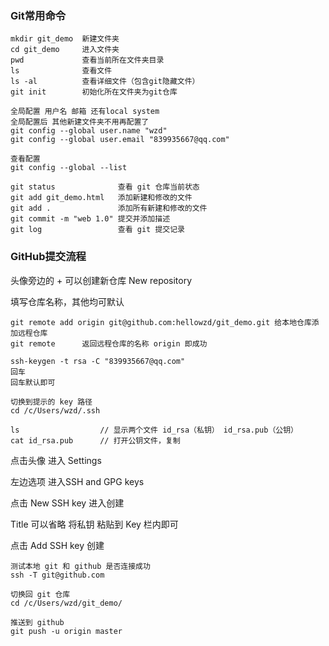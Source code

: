 ### Git常用命令

```git
mkdir git_demo 	新建文件夹
cd git_demo 	进入文件夹
pwd 			查看当前所在文件夹目录
ls				查看文件
ls -al			查看详细文件（包含git隐藏文件）
git init		初始化所在文件夹为git仓库
```

```git
全局配置 用户名 邮箱 还有local system
全局配置后 其他新建文件夹不用再配置了
git config --global user.name "wzd"	
git config --global user.email "839935667@qq.com" 	

查看配置
git config --global --list
```

```git
git status				查看 git 仓库当前状态
git add git_demo.html	添加新建和修改的文件
git add .				添加所有新建和修改的文件
git commit -m "web 1.0"	提交并添加描述
git log					查看 git 提交记录
```



### GitHub提交流程

头像旁边的 + 可以创建新仓库 New repository

填写仓库名称，其他均可默认

```git
git remote add origin git@github.com:hellowzd/git_demo.git 给本地仓库添加远程仓库
git remote		返回远程仓库的名称 origin 即成功

ssh-keygen -t rsa -C "839935667@qq.com"
回车
回车默认即可

切换到提示的 key 路径
cd /c/Users/wzd/.ssh

ls					// 显示两个文件 id_rsa（私钥） id_rsa.pub（公钥）
cat id_rsa.pub		// 打开公钥文件，复制
```

点击头像 进入 Settings

左边选项 进入SSH and GPG keys

点击 New SSH key 进入创建

Title 可以省略 将私钥 粘贴到 Key 栏内即可

点击 Add SSH key 创建

```git
测试本地 git 和 github 是否连接成功
ssh -T git@github.com

切换回 git 仓库
cd /c/Users/wzd/git_demo/

推送到 github
git push -u origin master

```

